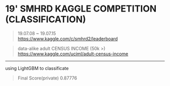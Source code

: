 # 19' SMHRD KAGGLE COMPETITION (CLASSIFICATION)
> 19.07.08 ~ 19.07.15 <br>
https://www.kaggle.com/c/smhrd2/leaderboard

> data-alike adult CENSUS INCOME (50k >) <br>
https://www.kaggle.com/uciml/adult-census-income

-------------------------------------------------

using LightGBM to classificate 
> Final Score(private) 0.87776
